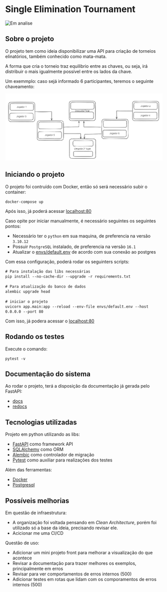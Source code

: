 # Single Elimination Tournament

![Em analise](https://img.shields.io/badge/status-em_analise-green)

## Sobre o projeto
O projeto tem como ideia disponibilizar uma API para criação de torneios elinatórios, também conhecido como mata-mata.

A forma que cria o torneio traz equilibrio entre as chaves, ou seja, irá distribuir o mais igualmente possível entre os lados da chave.

Um exemmplo: caso sejá informado 6 participantes, teremos o seguinte chaveamento:

![alt text](image.png)

## Iniciando o projeto
O projeto foi contruído com Docker, então só será necessário subir o container:

```
docker-compose up
```

Após isso, já poderá acessar [localhost:80](https://localhost:80)

Caso opite por iniciar manualmente, é necessário seguintes os seguintes pontos:

- Necessário ter o `python` em sua maquina, de preferencia na versão `3.10.12`
- Possuir `PostgreSQL` instalado, de preferencia na versão `16.1`
- Atualizar o [envs/default.env](/envs/default.env) de acordo com sua conexão ao postgres

Com essa configuração, poderá rodar os seguinters scripts:

```shell
# Para instalação das libs necessárias
pip install --no-cache-dir --upgrade -r requirements.txt

# Para atualização do banco de dados
alembic upgrade head

# iniciar o projeto
uvicorn app.main:app --reload --env-file envs/default.env --host 0.0.0.0 --port 80
```

Com isso, já podera acessar o [localhost:80](https://localhost:80)

## Rodando os testes
Execute o comando:
```shell
pytest -v
```

## Documentação do sistema

Ao rodar o projeto, terá a disposição da documentação já gerada pelo FastAPI: 
- [docs](https://localhost:80/docs)
- [redocs](http://localhost:80/redoc)


## Tecnologias utilizadas

Projeto em python utilizando as libs:
- [FastAPI](https://fastapi.tiangolo.com/) como framework API
- [SQLAlchemy](https://docs.sqlalchemy.org/en/20/) como ORM
- [Alembic](https://alembic.sqlalchemy.org/en/latest/) como controlador de migração
- [Pytest](https://docs.pytest.org/en/8.0.x/) como auxiliar para realizações dos testes

Além das ferramentas:
- [Docker](https://www.docker.com/)
- [Postgresql](https://www.postgresql.org/)


## Possíveis melhorias

Em questão de infraestrutura:
- A organização foi voltada pensando em _Clean Architecture_, porém foi utilizado só a base da ideia, precisando revisar ele.
- Acicionar me uma CI/CD

Questão de uso:
- Adicionar um mini projeto front para melhorar a visualização do que acontece
- Revisar a documentação para trazer melhores os exemplos, principalmente em erros
- Revisar para ver comportamentos de erros internos (500)
- Adicionar testes em rotas que lidam com os comporamentos de erros internos (500)
 
